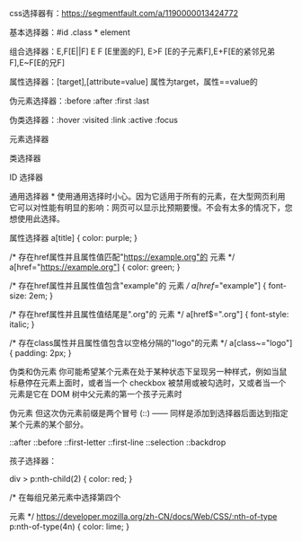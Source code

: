css选择器有：https://segmentfault.com/a/1190000013424772

基本选择器：#id .class *  element

组合选择器：E,F[E||F] E F [E里面的F], E>F [E的子元素F],E+F[E的紧邻兄弟F],E~F[E的兄F]

属性选择器：[target],[attribute=value] 属性为target，属性==value的

伪元素选择器：:before :after :first :last

伪类选择器：:hover :visited :link :active :focus

元素选择器

类选择器

ID 选择器

通用选择器 * 使用通用选择时小心。因为它适用于所有的元素，在大型网页利用它可以对性能有明显的影响：网页可以显示比预期要慢。不会有太多的情况下，您想使用此选择。



属性选择器
a[title] {
  color: purple;
}


/* 存在href属性并且属性值匹配"https://example.org"的<a> 元素 */
a[href="https://example.org"] {
  color: green;
}


/* 存在href属性并且属性值包含"example"的<a> 元素 */
a[href*="example"] {
  font-size: 2em;
}


/* 存在href属性并且属性值结尾是".org"的<a> 元素 */
a[href$=".org"] {
  font-style: italic;
}

/* 存在class属性并且属性值包含以空格分隔的"logo"的<a>元素 */
a[class~="logo"] {
  padding: 2px;
}

伪类和伪元素
你可能希望某个元素在处于某种状态下呈现另一种样式，例如当鼠标悬停在元素上面时，或者当一个 checkbox 被禁用或被勾选时，又或者当一个元素是它在 DOM 树中父元素的第一个孩子元素时

伪元素
但这次伪元素前缀是两个冒号 (::) —— 同样是添加到选择器后面达到指定某个元素的某个部分。

::after
::before
::first-letter
::first-line
::selection
::backdrop


孩子选择器：

div > p:nth-child(2) {
    color: red;
}


/* 在每组兄弟元素中选择第四个 <p> 元素 */
https://developer.mozilla.org/zh-CN/docs/Web/CSS/:nth-of-type
p:nth-of-type(4n) {
  color: lime;
}
